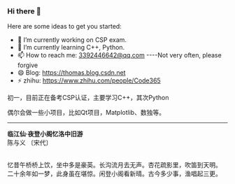 ### Hi there 👋

Here are some ideas to get you started:

- 🔭 I’m currently working on CSP exam.
- 🌱 I’m currently learning C++, Python.
- 📫 How to reach me: 3392446642@qq.com ----Not very often, please forgive
- 😄 Blog: <https://thomas.blog.csdn.net>
- ⚡ zhihu: <https://www.zhihu.com/people/Code365>

初一，目前正在备考CSP认证，主要学习C++，其次Python

偶尔会做一些小项目，比如Qt项目，Matplotlib、数独等。

---

<p><font face="STXINGKA.TTF"><strong>临江仙·夜登小阁忆洛中旧游</strong><br>
陈与义 〔宋代〕<br>
<br></p>
<p style="font-family: STXINGKA.TTF">忆昔午桥桥上饮，坐中多是豪英。长沟流月去无声。杏花疏影里，吹笛到天明。 <br>
二十余年如一梦，此身虽在堪惊。闲登小阁看新晴。古今多少事，渔唱起三更。 </p>
